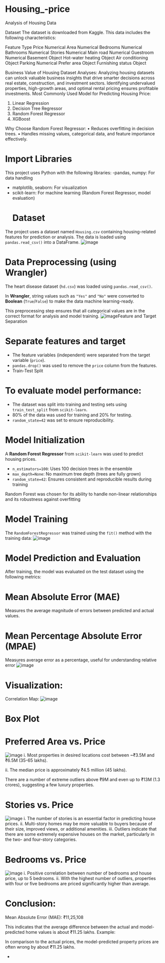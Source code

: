 # Housing_-price
Analysis of Housing Data

Dataset
The dataset is downloaded from Kaggle. This data includes the following characteristics:

Feature	Type
Price	Numerical
Area	Numerical
Bedrooms	Numerical
Bathrooms	Numerical
Stories	Numerical
Main road	Numerical
Guestroom	Numerical
Basement	Object
Hot-water heating	Object
Air conditioning	Object
Parking	Numerical
Prefer area	Object
Furnishing status	Object


Business Value of Housing Dataset Analyses:
Analyzing housing datasets can unlock valuable business insights that drive smarter decisions across real estate, construction, and investment sectors. Identifying undervalued properties, high-growth areas, and optimal rental pricing ensures profitable investments.
Most Commonly Used Model for Predicting Housing Price:
1.	Linear Regression
2.	Decision Tree Regressor
3.	Random Forest Regressor
4.	XGBoost
 
Why Choose Random Forest Regressor:
•	Reduces overfitting in decision trees.
•	Handles missing values, categorical data, and feature importance effectively.
# Import Libraries
This project uses Python with the following libraries:
-pandas, numpy: For data handling
- matplotlib, seaborn: For visualization
- scikit-learn: For machine learning (Random Forest Regressor, model evaluation)
  # Dataset
The project uses a dataset named `Housing.csv` containing housing-related features for prediction or analysis.
The data is loaded using `pandas.read_csv()` into a DataFrame.
![image](https://github.com/user-attachments/assets/4fb60e5d-058d-48af-9ae4-86299e0aefc1)
 # Data Preprocessing (using Wrangler)

The heart disease dataset (`hd.csv`) was loaded using `pandas.read_csv()`.

In **Wrangler**, string values such as `"Yes"` and `"No"` were converted to **Boolean** (`True`/`False`) to make the data machine learning-ready.

This preprocessing step ensures that all categorical values are in the correct format for analysis and model training.
![image](https://github.com/user-attachments/assets/1f87e33e-2fd1-406e-9a30-cd0619423ac0)Feature and Target Separation

# 	Separate features and target

- The feature variables (independent) were separated from the target variable (`price`).
- `pandas.drop()` was used to remove the `price` column from the features.
-  Train-Test Split

# To evaluate model performance:

- The dataset was split into training and testing sets using `train_test_split` from `scikit-learn`.
- 80% of the data was used for training and 20% for testing.
- `random_state=42` was set to ensure reproducibility.
# Model Initialization

A **Random Forest Regressor** from `scikit-learn` was used to predict housing prices.

- `n_estimators=100`: Uses 100 decision trees in the ensemble
- `max_depth=None`: No maximum tree depth (trees are fully grown)
- `random_state=42`: Ensures consistent and reproducible results during training

Random Forest was chosen for its ability to handle non-linear relationships and its robustness against overfitting
# Model Training

The `RandomForestRegressor` was trained using the `fit()` method with the training data:
![image](https://github.com/user-attachments/assets/ccd89171-09b7-47e0-852b-589f5e2ab7ff)
# Model Prediction and Evaluation

After training, the model was evaluated on the test dataset using the following metrics:
# Mean Absolute Error (MAE)

Measures the average magnitude of errors between predicted and actual values.
# Mean Percentage Absolute Error (MPAE)
Measures average error as a percentage, useful for understanding relative error
![image](https://github.com/user-attachments/assets/c1f57e90-3f7e-4acb-8c84-dd6ba38ce87d)
 # 	Visualization:
Correlation Map:
![image](https://github.com/user-attachments/assets/5737ca69-8f5c-4d37-a172-2cbf886f9214)
# Box Plot
# Preferred Area vs. Price
![image](https://github.com/user-attachments/assets/5e873365-84cc-4657-8630-eb9647676cb9)
i.	Most properties in desired locations cost between ~₹3.5M and ₹6.5M (35-65 lakhs).

ii.	The median price is approximately ₹4.5 million (45 lakhs).

There are a number of extreme outliers above ₹9M and even up to ₹13M (1.3 crores), suggesting a few luxury properties.

# 	Stories vs. Price
![image](https://github.com/user-attachments/assets/3b841a3c-7760-43ed-a033-768fa26b3bf6)
i.	The number of stories is an essential factor in predicting house prices.
ii.	Multi-story homes may be more valuable to buyers because of their size, improved views, or additional amenities.
iii.	Outliers indicate that there are some extremely expensive houses on the market, particularly in the two- and four-story categories.
# 	Bedrooms vs. Price
![image](https://github.com/user-attachments/assets/a3b18f10-8fc8-470c-b4c4-63da17d3fb65)
i.	Positive correlation between number of bedrooms and house price, up to 5 bedrooms.
ii.	With the highest number of outliers, properties with four or five bedrooms are priced significantly higher than average.
# Conclusion:
Mean Absolute Error (MAE): ₹11,25,108

This indicates that the average difference between the actual and model-predicted home values is about ₹11.25 lakhs.
Example:

In comparison to the actual prices, the model-predicted property prices are often wrong by about
₹11.25 lakhs.













- 




  
